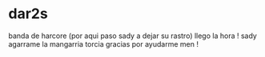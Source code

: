 dar2s
=====

banda de harcore
(por aqui paso sady a dejar su rastro)
llego la hora !
sady agarrame la mangarria torcia
gracias por ayudarme men ! 
